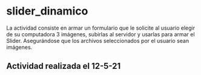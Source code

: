 # slider_dinamico
La actividad consiste en armar un formulario que le solicite al usuario elegir de su computadora 3 imágenes, subirlas al servidor y usarlas para armar el Slider. Asegurándose que los archivos seleccionados por el usuario sean imágenes.<br>
<h2>Actividad realizada el 12-5-21</h2>
